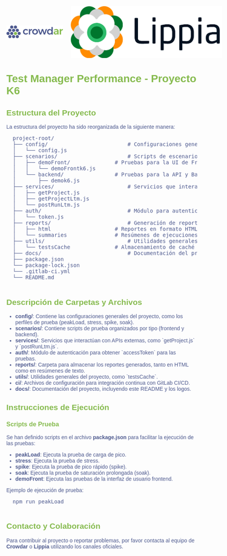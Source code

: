 <html>
<head>
  <style>
    body {
      font-family: 'Montserrat', sans-serif;
      color: #4D598E;
    }
    h1, h2, h3, h4, h5, h6 {
      font-family: 'Montserrat', sans-serif;
      font-weight: 900;
      color: #87BB50;
    }
    .logo-container {
      display: flex;
      align-items: center;
      gap: 20px;
    }
    .logo {
      width: 150px;
    }
  </style>
</head>
<body>
  <div class="logo-container">
    <img src="docs/logo_crowdar.png" alt="Crowdar Logo" class="logo" />
    <img src="docs/logo_lippia.png" alt="Lippia Logo" class="logo" style="width: 400px;" />
  </div>

  <h1>Test Manager Performance - Proyecto K6</h1>
  
  <h2>Estructura del Proyecto</h2>
  <p> La estructura del proyecto ha sido reorganizada de la siguiente manera:</p>

  <pre>
  project-root/
  ├── config/                         # Configuraciones generales del proyecto
  │   └── config.js
  ├── scenarios/                      # Scripts de escenarios de prueba
  │   ├── demoFront/              # Pruebas para la UI de Frontend
  │   │   └── demoFrontk6.js
  │   └── backend/                # Pruebas para la API y Backend
  │       ├── demok6.js
  ├── services/                       # Servicios que interactúan con la API o bases de datos
  │   ├── getProject.js
  │   ├── getProjectLtm.js
  │   └── postRunLtm.js
  ├── auth/                           # Módulo para autenticación
  │   └── token.js
  ├── reports/                        # Generación de reportes
  │   ├── html                    # Reportes en formato HTML
  │   └── summaries               # Resúmenes de ejecuciones de pruebas
  ├── utils/                          # Utilidades generales
  │   └── testsCache              # Almacenamiento de caché
  ├── docs/                           # Documentación del proyecto
  ├── package.json
  └── package-lock.json
  └── .gitlab-ci.yml
  └── README.md
  </pre>

  <h2>Descripción de Carpetas y Archivos</h2>
  <ul>
    <li><strong>config/</strong>: Contiene las configuraciones generales del proyecto, como los perfiles de prueba (peakLoad, stress, spike, soak).</li>
    <li><strong>scenarios/</strong>: Contiene scripts de prueba organizados por tipo (frontend y backend).</li>
    <li><strong>services/</strong>: Servicios que interactúan con APIs externas, como `getProject.js` y `postRunLtm.js`.</li>
    <li><strong>auth/</strong>: Módulo de autenticación para obtener `accessToken` para las pruebas.</li>
    <li><strong>reports/</strong>: Carpeta para almacenar los reportes generados, tanto en HTML como en resúmenes de texto.</li>
    <li><strong>utils/</strong>: Utilidades generales del proyecto, como `testsCache`.</li>
    <li><strong>ci/</strong>: Archivos de configuración para integración continua con GitLab CI/CD.</li>
    <li><strong>docs/</strong>: Documentación del proyecto, incluyendo este README y los logos.</li>
  </ul>

  <h2>Instrucciones de Ejecución</h2>
  <h3>Scripts de Prueba</h3>
  <p>Se han definido scripts en el archivo <strong>package.json</strong> para facilitar la ejecución de las pruebas:</p>
  <ul>
    <li><strong>peakLoad</strong>: Ejecuta la prueba de carga de pico.</li>
    <li><strong>stress</strong>: Ejecuta la prueba de stress.</li>
    <li><strong>spike</strong>: Ejecuta la prueba de pico rápido (spike).</li>
    <li><strong>soak</strong>: Ejecuta la prueba de saturación prolongada (soak).</li>
    <li><strong>demoFront</strong>: Ejecuta las pruebas de la interfaz de usuario frontend.</li>
  </ul>
  <p>Ejemplo de ejecución de prueba:</p>
  <pre>
  npm run peakLoad
  </pre>

  <h2>Contacto y Colaboración</h2>
  <p>Para contribuir al proyecto o reportar problemas, por favor contacta al equipo de <strong>Crowdar</strong> o <strong>Lippia</strong> utilizando los canales oficiales.</p>
</body>
</html>






